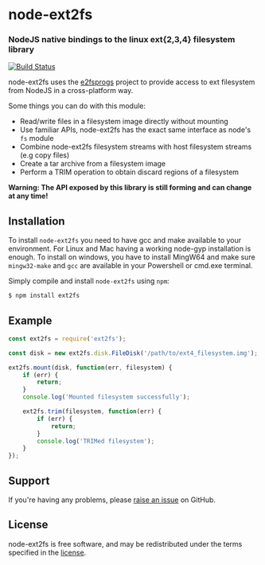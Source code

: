 node-ext2fs
=========
### NodeJS native bindings to the linux ext{2,3,4} filesystem library
[![Build Status](https://travis-ci.org/resin-io/node-ext2fs.svg?branch=master)](https://travis-ci.org/resin-io/node-ext2fs)

node-ext2fs uses the [e2fsprogs](https://github.com/tytso/e2fsprogs) project to
provide access to ext filesystem from NodeJS in a cross-platform way.

Some things you can do with this module:

* Read/write files in a filesystem image directly without mounting
* Use familiar APIs, node-ext2fs has the exact same interface as node's `fs` module
* Combine node-ext2fs filesystem streams with host filesystem streams (e.g copy files)
* Create a tar archive from a filesystem image
* Perform a TRIM operation to obtain discard regions of a filesystem

**Warning: The API exposed by this library is still forming and can change at
any time!**

Installation
------------

To install `node-ext2fs` you need to have gcc and make available to your
environment. For Linux and Mac having a working node-gyp installation is
enough. To install on windows, you have to install MingW64 and make sure
`mingw32-make` and `gcc` are available in your Powershell or cmd.exe terminal.

Simply compile and install `node-ext2fs` using `npm`:

``` bash
$ npm install ext2fs
```

Example
-------

```javascript
const ext2fs = require('ext2fs');

const disk = new ext2fs.disk.FileDisk('/path/to/ext4_filesystem.img');

ext2fs.mount(disk, function(err, filesystem) {
	if (err) {
		return;
	}
	console.log('Mounted filesystem successfully');

	ext2fs.trim(filesystem, function(err) {
		if (err) {
			return;
		}
		console.log('TRIMed filesystem');
	}
});
```

Support
-------

If you're having any problems, please [raise an issue][github-issue] on GitHub.

License
-------

node-ext2fs is free software, and may be redistributed under the terms specified
in the [license].

[github-issue]: https://github.com/resin-io/node-ext2fs/issues/new
[license]: https://github.com/resin-io/node-ext2fs/blob/master/LICENSE
